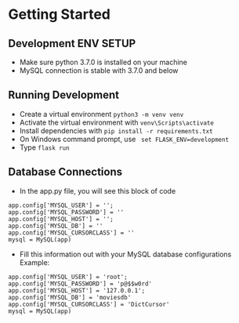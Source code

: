 # Getting Started

## Development ENV SETUP
- Make sure python 3.7.0 is installed on your machine
- MySQL connection is stable with 3.7.0 and below

## Running Development
- Create a virtual environment ```python3 -m venv venv```
- Activate the virtual environment with ```venv\Scripts\activate```
- Install dependencies with ```pip install -r requirements.txt```
- On Windows command prompt, use ``` set FLASK_ENV=development```
- Type ```flask run```

## Database Connections
- In the app.py file, you will see this block of code
```
app.config['MYSQL_USER'] = '';
app.config['MYSQL_PASSWORD'] = ''
app.config['MYSQL_HOST'] = '';
app.config['MYSQL_DB'] = ''
app.config['MYSQL_CURSORCLASS'] = ''
mysql = MySQL(app)
```
- Fill this information out with your MySQL database configurations
Example:

```
app.config['MYSQL_USER'] = 'root';
app.config['MYSQL_PASSWORD'] = 'p@$$w0rd'
app.config['MYSQL_HOST'] = '127.0.0.1';
app.config['MYSQL_DB'] = 'moviesdb'
app.config['MYSQL_CURSORCLASS'] = 'DictCursor'
mysql = MySQL(app)
```
